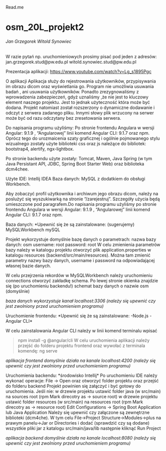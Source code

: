 Read.me
<h1>osm_20L_projekt2</h1>

<h6>
Jan Grzegorek
Witold Synowiec
</h6>

<p>W razie pytań np. uruchomieniowych prosimy pisać pod jeden z adresów:
jan.grzegorek.stud@pw.edu.pl
witold.synowiec.stud@pw.edu.pl
 
Prezentacja aplikacji:
<https://www.youtube.com/watch?v=Lg_s1895Pgc>
</p>
 
<p>
O aplikacji
Aplikacja służy do rejestrowania użytkowników, przypisywania im obrazu dicom oraz wyświetlania go. Program nie umożliwia usuwania badań , ani usuwania użytkowników.
Ponadto zrezygnowaliśmy z wprowadzenia zabezpieczeń, gdyż uznaliśmy ,że nie jest to kluczowy element naszego projektu. Jest to jednak użyteczność która może być dodana.
Projekt natomiast został rozszerzony o dynamiczne dodawanie i odczyt z serwera zadanego pliku. Innymi słowy plik wrzucony na serwer może być od razu odczytany bez zresetowania serwera. 

Do napisania programu użyliśmy:
Po stronie frontendu Angulara w wersji Angular: 9.1.9 , “Angularowej” linii komend Angular CLI: 9.1.7 oraz npm. Oprócz tego do urozmaicenia szaty graficznej i ogólnie pojmowanego stylu wizualnego zostały użyte biblioteki css oraz js należące do bibliotek: bootstrap4, alertify, ngx-lightbox.

Po stronie backendu użyte zostały: Tomcat, Maven, Java Spring (w tym Java Persistant API,  JDBC, Spring Boot Starter Web) oraz biblioteka dcm4chee. 

Użyte IDE: Intellij IDEA
Baza danych: MySQL z dodatkiem do obsługi Workbench.


Aby zobaczyć profil użytkownika i archiwum jego obrazu dicom, należy na poslużyć się wyszukiwarką na stronie “/zarejestruj”. Szczegóły użycia będą umieszczone pod paragrafem.Do napisania programu użyliśmy po stronie frontendu Angulara w wersji Angular: 9.1.9 , “Angularowej” linii komend Angular CLI: 9.1.7 oraz npm. 
</p>
<p>Baza danych:
*Upewnić się że są zainstalowane: 
(sugerujemy) MySQLWorkbench 	<https://dev.mysql.com/downloads/workbench/>
mySQL 				<https://dev.mysql.com/downloads/mysql/>

Projekt wykorzystuje domyślnie bazę danych o parametrach:
nazwa bazy danych: 		osm
username: 			root
password:			root
W celu zmienienia parametrów bazy należy w katalogu projektu otworzyć plik application.properties w katalogu resources (backend/src/main/resources). Można tam zmienić parametry nazwy bazy danych, username i password na odpowiadającej własnej bazie danych.

W celu przejrzenia rekordów w MySQLWorkbench należy uruchomieniu connections otworzyć zakładkę schema. Po lewej stronie okienka znajdzie się (po uruchomieniu backendu!) schemat bazy danych o nazwie osm (domyślnie)

*baza danych wykorzystuje kanał localhost:3306 (należy się upewnić czy jest zwolniony przed uruchomieniem programu)*
</p>
<p>
Uruchomienie frontendu:
*Upewnić się że są zainstalowane: 
-Node.js		<https://nodejs.org/en/>
-Angular CLI*		<https://angular.io/>

W celu zainstalowania Angular CLI należy w linii komend terminalu wpisać
>npm install -g @angular/cli
W celu uruchomienia aplikacji należy przejść do folderu projektu frontend oraz wywołać z terminala komendę:
>ng serve

*aplikacja frontend domyślnie działa na kanale localhost:4200 (należy się upewnić czy jest zwolniony przed uruchomieniem programu)*
</p>

<p>
Uruchomienia backendu:
*środowisko Intellij*
Po uruchomieniu IDE należy wykonać operacje:
File -> Open oraz otworzyć folder projektu oraz przejść do folderu backend
Projekt powinien się załączyć i być gotowy do uruchomienia. 
Jeśli nie:
w drzewie projektu ustawić folder java (w src/main) na sources root (rpm Mark direcotry as -> source root)
w drzewie projektu ustawić folder resources (w src/main) na resources root (rpm Mark direcotry as -> resource root)
Edit Configurations -> Spring Boot Application lub Java Application
Należy się upewnić czy załączone są zewnętrzne biblioteki (dcm4che). W tym celu File->Project Structure->Modules->plus na prawym panelu->Jar or Directories i dodać (sprawdzić czy są dodane) wszystkie pliki jar z katalogu src/main/java/lib
następnie kliknąć Run Project

*aplikacja backend domyślnie działa na kanale localhost:8080 (należy się upewnić czy jest zwolniony przed uruchomieniem programu)*
</p>

